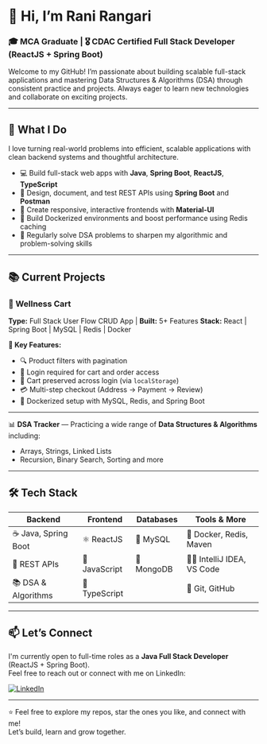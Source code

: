 # 👋 Hi, I’m Rani Rangari

### 🎓 MCA Graduate | 🎖️ CDAC Certified Full Stack Developer (ReactJS + Spring Boot)

Welcome to my GitHub! I’m passionate about building scalable full-stack applications and mastering Data Structures & Algorithms (DSA) through consistent practice and projects. Always eager to learn new technologies and collaborate on exciting projects.

---

## 🚀 What I Do

I love turning real-world problems into efficient, scalable applications with clean backend systems and thoughtful architecture.

- 💻 Build full-stack web apps with **Java**, **Spring Boot**, **ReactJS**, **TypeScript**
- 🔧 Design, document, and test REST APIs using **Spring Boot** and **Postman**  
- 📱 Create responsive, interactive frontends with **Material-UI**
- 🐳 Build Dockerized environments and boost performance using Redis caching  
- 🧠 Regularly solve DSA problems to sharpen my algorithmic and problem-solving skills  

---

## 📚 Current Projects

### 🛒 Wellness Cart  
**Type:** Full Stack User Flow CRUD App | **Built:** 5+ Features 
**Stack:** React | Spring Boot | MySQL | Redis | Docker  

**🔧 Key Features:**
- 🔍 Product filters with pagination  
- 🔐 Login required for cart and order access  
- 💾 Cart preserved across login (via `localStorage`)  
- 💳 Multi-step checkout (Address → Payment → Review)  
- 🐳 Dockerized setup with MySQL, Redis, and Spring Boot  

---

📊 **DSA Tracker** — Practicing a wide range of **Data Structures & Algorithms** including:

- Arrays, Strings, Linked Lists  
- Recursion, Binary Search, Sorting and more 

---

## 🛠️ Tech Stack

| Backend              | Frontend             | Databases          | Tools & More               |
|----------------------|----------------------|--------------------|----------------------------|
| ☕ Java, Spring Boot  | ⚛️ ReactJS           | 🐬 MySQL           | 🐳 Docker, Redis, Maven    |
| 🔗 REST APIs          | 📜 JavaScript        | 🍃 MongoDB         | 🧑‍💻 IntelliJ IDEA, VS Code |
| 📚 DSA & Algorithms   | 📘 TypeScript        |                    | 🔧 Git, GitHub              |

---

## 📫 Let’s Connect

I'm currently open to full-time roles as a **Java Full Stack Developer** (ReactJS + Spring Boot).  
Feel free to reach out or connect with me on LinkedIn:

[![LinkedIn](https://img.shields.io/badge/LinkedIn-Rani_Rangari-blue?logo=linkedin)](https://www.linkedin.com/in/rani-rangari/)

---

⭐️ Feel free to explore my repos, star the ones you like, and connect with me!  
Let’s build, learn and grow together.
